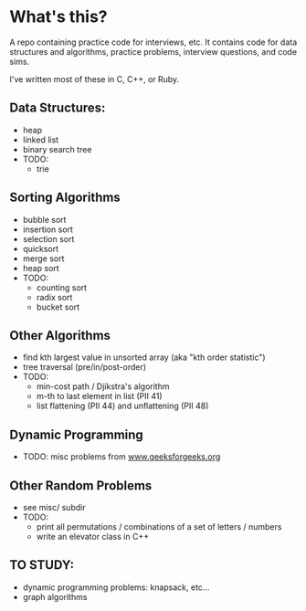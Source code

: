 # What's this?
A repo containing practice code for interviews, etc. It contains code for data structures and algorithms, practice problems, interview questions, and code sims.

I've written most of these in C, C++, or Ruby.

## Data Structures:
- heap
- linked list
- binary search tree
- TODO:
  - trie

## Sorting Algorithms
- bubble sort
- insertion sort
- selection sort
- quicksort
- merge sort
- heap sort
- TODO:
  - counting sort
  - radix sort
  - bucket sort

## Other Algorithms
- find kth largest value in unsorted array (aka "kth order statistic")
- tree traversal (pre/in/post-order)
- TODO:
  - min-cost path / Djikstra's algorithm
  - m-th to last element in list (PII 41)
  - list flattening (PII 44) and unflattening (PII 48)

## Dynamic Programming
- TODO: misc problems from www.geeksforgeeks.org

## Other Random Problems
- see misc/ subdir
- TODO:
  - print all permutations / combinations of a set of letters / numbers
  - write an elevator class in C++

## TO STUDY:
- dynamic programming problems: knapsack, etc...
- graph algorithms
